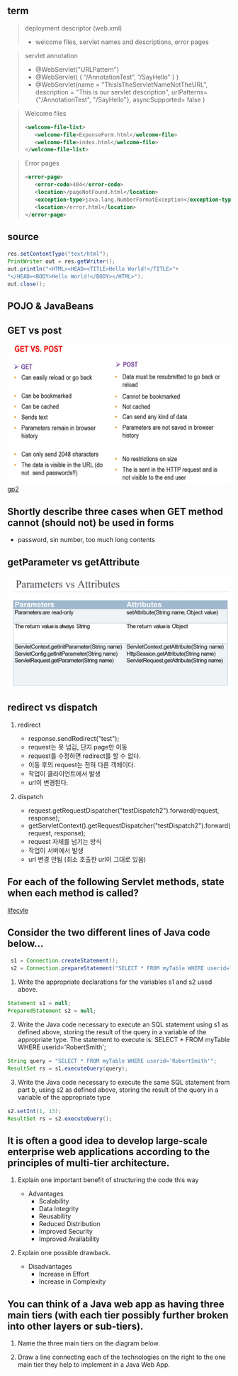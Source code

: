 
## term
> deployment descriptor (web.xml)
>   - welcome files, servlet names and descriptions, error pages  

> servlet annotation
>   - @WebServlet("URLPattern")
>   - @WebServlet( { “/AnnotationTest”, “/SayHello” } ) 
>   - @WebServlet(name = "ThisIsTheServletNameNotTheURL", description = "This is our servlet description", urlPatterns= {"/AnnotationTest", "/SayHello"}, asyncSupported= false )

> Welcome files
> ```xml
> <welcome-file-list> 
>    <welcome-file>ExpenseForm.html</welcome-file> 
>    <welcome-file>index.html</welcome-file> 
> </welcome-file-list>
> ```

> Error pages
> ```xml
> <error-page> 
>    <error-code>404</error-code> 
>    <location>/pageNotFound.html</location> 
>    <exception-type>java.lang.NumberFormatException</exception-type> 
>    <location>/error.html</location> 
> </error-page>
> ```

## source
```java
res.setContentType("text/html"); 
PrintWriter out = res.getWriter(); 
out.println("<HTML><HEAD><TITLE>Hello World!</TITLE>"+ 
"</HEAD><BODY>Hello World!</BODY></HTML>"); 
out.close();
```




## POJO & JavaBeans

## GET vs post
![GP](images/get_post.jpg)
[gp2](https://www.diffen.com/difference/GET-vs-POST-HTTP-Requests)

## Shortly describe three cases when GET method cannot (should not) be used in forms
- password, sin number, too much long contents

## getParameter vs getAttribute
![gpa](images/parameter_attribute.jpeg)

## redirect vs dispatch
1. redirect
   - response.sendRedirect("test");
   - request는 못 넘김, 단지 page만 이동
   - request를 수정하면 redirect를 할 수 없다.
   - 이동 후의 request는 전혀 다른 객체이다.
   - 작업이 클라이언트에서 발생
   - url이 변경된다. 

2. dispatch
   - request.getRequestDispatcher("testDispatch2").forward(request, response);
   - getServletContext().getRequestDispatcher("testDispatch2").forward(request, response);
   - request 자체를 넘기는 방식
   - 작업이 서버에서 발생
   - url 변경 안됨 (최소 호출한 url이 그대로 있음) 

## For each of the following Servlet methods, state when each method is called?  
[lifecyle](https://www.tutorialspoint.com/servlets/servlets-life-cycle.htm)

## Consider the two different lines of Java code below… 
```java 
 s1 = Connection.createStatement();    
 s2 = Connection.prepareStatement("SELECT * FROM myTable WHERE userid=?;"); 
```

1. Write the appropriate declarations for the variables s1 and s2 used above. 
```java
Statement s1 = null;
PreparedStatement s2 = null;
```

2. Write the Java code necessary to execute an SQL statement using s1 as defined above, storing the result of the query in a variable of the appropriate type. The statement to execute is: SELECT * FROM myTable WHERE userid='RobertSmith'; 
```java
String query = "SELECT * FROM myTable WHERE userid='RobertSmith'";
ResultSet rs = s1.executeQuery(query);
```
  
3. Write the Java code necessary to execute the same SQL statement from part b, using s2 as defined above, storing the result of the query in a variable of the appropriate type 
```java
s2.setInt(1, 13);
ResultSet rs = s2.executeQuery();
```

## It is often a good idea to develop large-scale enterprise web applications according to the principles of multi-tier architecture. 
 
1. Explain one important benefit of structuring the code this way
   - Advantages
      - Scalability
      - Data Integrity
      - Reusability
      - Reduced Distribution
      - Improved Security
      - Improved Availability
 
2. Explain one possible drawback. 
   - Disadvantages
      - Increase in Effort
      - Increase in Complexity 

## You can think of a Java web app as having three main tiers (with each tier possibly further broken into other layers or sub-tiers). 
 
1. Name the three main tiers on the diagram below. 
 
2. Draw a line connecting each of the technologies on the right to the one main tier they help to implement in a Java Web App. 